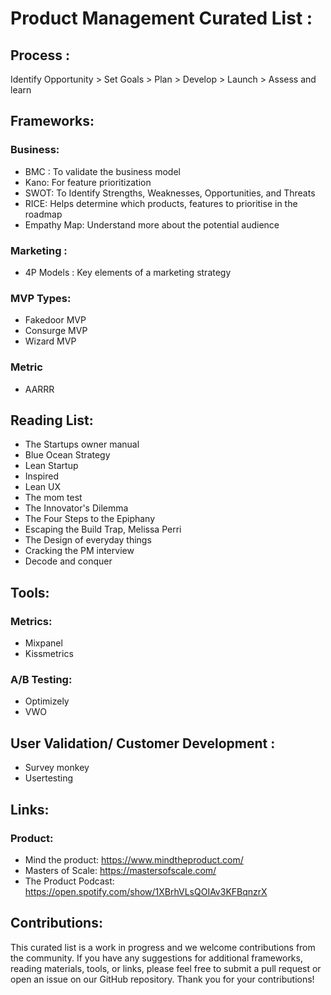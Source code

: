 # Product Management Curated List :

## Process : 
Identify Opportunity > Set Goals > Plan > Develop > Launch > Assess and learn

## Frameworks:

### Business:
- BMC : To validate the business model
- Kano: For feature prioritization
- SWOT: To Identify Strengths, Weaknesses, Opportunities, and Threats
- RICE: Helps determine which products, features to prioritise in the roadmap
- Empathy Map: Understand  more about the potential audience

### Marketing : 
- 4P Models  : Key elements of a marketing strategy

### MVP Types:
- Fakedoor MVP
- Consurge MVP 
- Wizard MVP

### Metric 
- AARRR

## Reading List:
- The Startups owner manual
- Blue Ocean Strategy
- Lean Startup
- Inspired
- Lean UX
- The mom test
- The Innovator's Dilemma
- The Four Steps to the Epiphany
- Escaping the Build Trap, Melissa Perri
- The Design of everyday things
- Cracking the PM interview 
- Decode and conquer 

## Tools:
### Metrics:
- Mixpanel
- Kissmetrics

### A/B Testing:
- Optimizely 
- VWO

## User Validation/ Customer Development :
- Survey monkey 
- Usertesting 

## Links: 
### Product:
- Mind the product: https://www.mindtheproduct.com/
- Masters of Scale: https://mastersofscale.com/
- The Product Podcast: https://open.spotify.com/show/1XBrhVLsQOIAv3KFBqnzrX

## Contributions:
This curated list is a work in progress and we welcome contributions from the community. If you have any suggestions for additional frameworks, reading materials, tools, or links, please feel free to submit a pull request or open an issue on our GitHub repository. Thank you for your contributions! 
